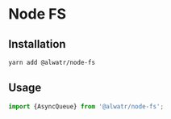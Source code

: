 # Node FS



## Installation

```bash
yarn add @alwatr/node-fs
```

## Usage

```typescript
import {AsyncQueue} from '@alwatr/node-fs';

```

